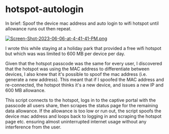 # hotspot-autologin
In brief: Spoof the device mac address and auto login to wifi hotspot until allowance runs out then repeat.

[![Screen-Shot-2023-06-06-at-4-41-41-PM.png](https://i.postimg.cc/Gt6tGNxJ/Screen-Shot-2023-06-06-at-4-41-41-PM.png)](https://postimg.cc/T5qTXtSp)

I wrote this while staying at a holiday park that provided a free wifi hotspot but which was was limited to 600 MB per device per day.

Given that the hotspot passcode was the same for every user, I discovered that the hotspot was using the MAC address to differentiate between devices, I also knew that it's possible to spoof the mac address (i.e. generate a new address). This meant that if I spoofed the MAC address and re-connected, the hotspot thinks it's a new device, and issues a new IP and 600 MB allowance.

This script connects to the hotspot, logs in to the captive portal with the passcode all users share, then scrapes the status page for the remaining data allowance. If the allowance is too low or run out, the script spoofs the device mac address and loops back to logging in and scraping the hotspot page etc. ensuring almost uninterrupted internet usage without any interference from the user.
